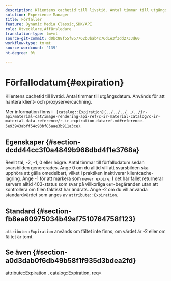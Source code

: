 ```yaml
---
description: Klientens cachetid till livstid. Antal timmar till utgångsdatum. Används för att hantera klient- och proxyservercachning.
solution: Experience Manager
title: Förfaller
feature: Dynamic Media Classic,SDK/API
role: Utvecklare,Affärsledare
translation-type: tm+mt
source-git-commit: d0bc88f55f857762b3bab4c76d1e3f3dd2733d60
workflow-type: tm+mt
source-wordcount: '139'
ht-degree: 0%

---
```



# Förfallodatum{#expiration}

Klientens cachetid till livstid. Antal timmar till utgångsdatum. Används för att hantera klient- och proxyservercachning.

Mer information finns i ` [catalog::Expiration](../../../../../ir-api/material-cat/image-rendering-api-ref/c-ir-material-catalog/c-ir-material-data-reference/r-ir-expiration-dataref.md#reference-5e93943abff54c93bf85aae3b911a3ce)`.

## Egenskaper {#section-dcdd44cc3f0a4849b968dbd4f1e3768a}

Reellt tal, -2, -1, 0 eller högre. Antal timmar till förfallodatum sedan svarsbilden genererades. Ange 0 om du alltid vill att svarsbilden ska upphöra att gälla omedelbart, vilket i praktiken inaktiverar klientcache-lagring. Ange -1 för att markera som `never expire`; I det här fallet returnerar servern alltid 403-status som svar på villkorliga `GET`-begäranden utan att kontrollera om filen faktiskt har ändrats. Ange -2 om du vill använda standardvärdet som anges av `attribute::Expiration`.

## Standard {#section-fb8ea80975034b49af7510764758f123}

`attribute::Expiration` används om fältet inte finns, om värdet är -2 eller om fältet är tomt.

## Se även {#section-a0d3dab0f6db49b58f1f935d3bdea2fd}

[attribute::Expiration](../../../../../ir-api/material-cat/image-rendering-api-ref/c-ir-material-catalog/c-ir-attributes-reference/r-ir-expiration.md#reference-0f68ad8199c64bd4bc8d27dd78b7d996) ,  [catalog::Expiration](../../../../../ir-api/material-cat/image-rendering-api-ref/c-ir-material-catalog/c-ir-material-data-reference/r-ir-expiration-dataref.md#reference-5e93943abff54c93bf85aae3b911a3ce),  [req=](../../../../../ir-api/http-protocol/image-rendering-api-ref/c-ir-http-protocol-ref/c-ir-http-protocol-command-reference/r-ir-req.md#reference-792b1a663fb64261bd2de2a209b847fb)
